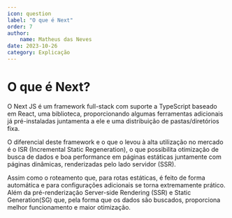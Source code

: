 ```yaml
---
icon: question
label: "O que é Next"
order: 7
author:
    name: Matheus das Neves
date: 2023-10-26
category: Explicação
---
```


# O que é Next?

O Next JS é um framework full-stack com suporte a TypeScript baseado em React, uma biblioteca, proporcionando algumas ferramentas adicionais já pré-instaladas juntamenta a ele e uma distribuição de pastas/diretórios fixa.

O diferencial deste framework e o que o levou à alta utilização no mercado é o ISR (Incremental Static Regeneration), o que possibilita otimização de busca de dados e boa performance em páginas estáticas juntamente com páginas dinâmicas, renderizadas pelo lado servidor (SSR).

Assim como o roteamento que, para rotas estáticas, é feito de forma automática e para configurações adicionais se torna extremamente prático. Além da pré-renderização Server-side Rendering (SSR) e Static Generation(SG) que, pela forma que os dados são buscados, proporciona melhor funcionamento e maior otimização.

